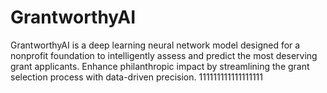 # GrantworthyAI
GrantworthyAI is a deep learning neural network model designed for a nonprofit foundation to intelligently assess and predict the most deserving grant applicants. Enhance  philanthropic impact by streamlining the grant selection process with data-driven precision.
111111111111111111
